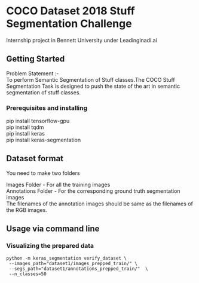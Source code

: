 # COCO Dataset 2018 Stuff Segmentation Challenge

Internship project in Bennett University under Leadinginadi.ai

## Getting Started

Problem Statement :-<br/>
To perform Semantic Segmentation of Stuff classes.The COCO Stuff Segmentation Task is designed to push the state of the art in semantic    segmentation of stuff classes.


### Prerequisites and installing

pip install tensorflow-gpu<br/>
pip install tqdm<br/>
pip install keras<br/>
pip install keras-segmentation<br/>

## Dataset format

You need to make two folders<br/>

Images Folder - For all the training images<br/>
Annotations Folder - For the corresponding ground truth segmentation images<br/>
The filenames of the annotation images should be same as the filenames of the RGB images.<br/>

## Usage via command line 
 
### Visualizing the prepared data

```
python -m keras_segmentation verify_dataset \
 --images_path="dataset1/images_prepped_train/" \
 --segs_path="dataset1/annotations_prepped_train/"  \
 --n_classes=50
```



